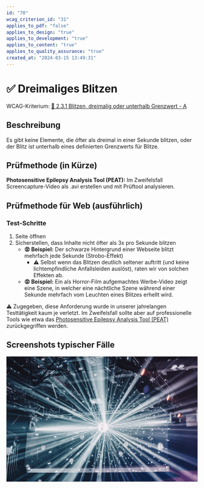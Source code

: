 ```yaml
---
id: "70"
wcag_criterion_id: "31"
applies_to_pdf: "false"
applies_to_design: "true"
applies_to_development: "true"
applies_to_content: "true"
applies_to_quality_assurance: "true"
created_at: "2024-03-15 13:49:31"
---
```


# ✅ Dreimaliges Blitzen

WCAG-Kriterium: [📜 2.3.1 Blitzen, dreimalig oder unterhalb Grenzwert - A](..)

## Beschreibung

Es gibt keine Elemente, die öfter als dreimal in einer Sekunde blitzen, oder der Blitz ist unterhalb eines definierten Grenzwerts für Blitze.

## Prüfmethode (in Kürze)

**Photosensitive Epilepsy Analysis Tool (PEAT):** Im Zweifelsfall Screencapture-Video als .avi erstellen und mit Prüftool analysieren.

## Prüfmethode für Web (ausführlich)

### Test-Schritte

1. Seite öffnen
1. Sicherstellen, dass Inhalte nicht öfter als 3x pro Sekunde blitzen
    - **😡 Beispiel:** Der schwarze Hintergrund einer Webseite blitzt mehrfach jede Sekunde (Strobo-Effekt)
        - ⚠️ Selbst wenn das Blitzen deutlich seltener auftritt (und keine lichtempfindliche Anfallsleiden auslöst), raten wir von solchen Effekten ab.
    - **😡 Beispiel:** Ein als Horror-Film aufgemachtes Werbe-Video zeigt eine Szene, in welcher eine nächtliche Szene während einer Sekunde mehrfach vom Leuchten eines Blitzes erhellt wird.

⚠️ Zugegeben, diese Anforderung wurde in unserer jahrelangen Testtätigkeit kaum je verletzt. Im Zweifelsfall sollte aber auf professionelle Tools wie etwa das [Photosensitive Epilepsy Analysis Tool (PEAT)](https://trace.umd.edu/peat/) zurückgegriffen werden.

## Screenshots typischer Fälle

![Darstellung eines stroboskopischen Lichteffekts in einer Diskothek](images/darstellung-eines-stroboskopischen-lichteffekts-in-einer-diskothek.png)